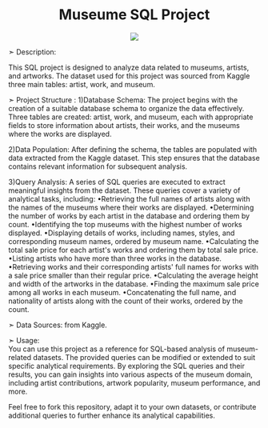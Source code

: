 <h1 align="center">Museume SQL Project</h1>
<p align="center">
<img src="https://khanhpham1989.github.io/eProject-group7/IMG/pic/1.png">


➣ Description:<p>This SQL project is designed to analyze data related to museums, artists, and artworks. The dataset used for this project was sourced from Kaggle three main tables: artist, work, and museum.</p>


➣ Project Structure :
1)Database Schema: The project begins with the creation of a suitable database schema to organize the data effectively. Three tables are created: artist, work, and museum, each with appropriate fields to store information about artists, their works, and the museums where the works are displayed.

2)Data Population: After defining the schema, the tables are populated with data extracted from the Kaggle dataset. This step ensures that the database contains relevant information for subsequent analysis.

3)Query Analysis: A series of SQL queries are executed to extract meaningful insights from the dataset. These queries cover a variety of analytical tasks, 
including:
•Retrieving the full names of artists along with the names of the museums where their works are displayed.
•Determining the number of works by each artist in the database and ordering them by count.
•Identifying the top museums with the highest number of works displayed.
•Displaying details of works, including names, styles, and corresponding museum names, ordered by museum name.
•Calculating the total sale price for each artist's works and ordering them by total sale price.
•Listing artists who have more than three works in the database.
•Retrieving works and their corresponding artists' full names for works with a sale price smaller than their regular price.
•Calculating the average height and width of the artworks in the database.
•Finding the maximum sale price among all works in each museum.
•Concatenating the full name, and nationality of artists along with the count of their works, ordered by the count.

➣ Data Sources: from Kaggle.


➣ Usage: <br> 
You can use this project as a reference for SQL-based analysis of museum-related datasets. The provided queries can be modified or extended to suit specific analytical requirements. By exploring the SQL queries and their results, you can gain insights into various aspects of the museum domain, including artist contributions, artwork popularity, museum performance, and more.

Feel free to fork this repository, adapt it to your own datasets, or contribute additional queries to further enhance its analytical capabilities. <br> 

